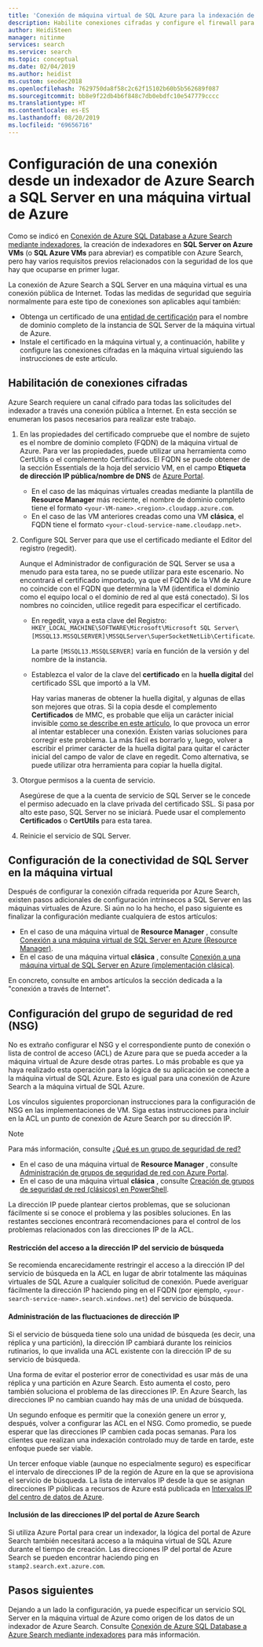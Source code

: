 ```yaml
---
title: 'Conexión de máquina virtual de SQL Azure para la indexación de búsqueda: Azure Search'
description: Habilite conexiones cifradas y configure el firewall para permitir conexiones a SQL Server en una máquina virtual de Azure a partir de un indexador de Azure Search.
author: HeidiSteen
manager: nitinme
services: search
ms.service: search
ms.topic: conceptual
ms.date: 02/04/2019
ms.author: heidist
ms.custom: seodec2018
ms.openlocfilehash: 7629750da8f58c2c62f15102b60b5b562689f087
ms.sourcegitcommit: bb8e9f22db4b6f848c7db0ebdfc10e547779cccc
ms.translationtype: HT
ms.contentlocale: es-ES
ms.lasthandoff: 08/20/2019
ms.locfileid: "69656716"
---
```

# <a name="configure-a-connection-from-an-azure-search-indexer-to-sql-server-on-an-azure-vm"></a>Configuración de una conexión desde un indexador de Azure Search a SQL Server en una máquina virtual de Azure
Como se indicó en [Conexión de Azure SQL Database a Azure Search mediante indexadores](search-howto-connecting-azure-sql-database-to-azure-search-using-indexers.md#faq), la creación de indexadores en **SQL Server on Azure VMs** (o **SQL Azure VMs** para abreviar) es compatible con Azure Search, pero hay varios requisitos previos relacionados con la seguridad de los que hay que ocuparse en primer lugar. 

La conexión de Azure Search a SQL Server en una máquina virtual es una conexión pública de Internet. Todas las medidas de seguridad que seguiría normalmente para este tipo de conexiones son aplicables aquí también:

+ Obtenga un certificado de una [entidad de certificación](https://en.wikipedia.org/wiki/Certificate_authority#Providers) para el nombre de dominio completo de la instancia de SQL Server de la máquina virtual de Azure.
+ Instale el certificado en la máquina virtual y, a continuación, habilite y configure las conexiones cifradas en la máquina virtual siguiendo las instrucciones de este artículo.

## <a name="enable-encrypted-connections"></a>Habilitación de conexiones cifradas
Azure Search requiere un canal cifrado para todas las solicitudes del indexador a través una conexión pública a Internet. En esta sección se enumeran los pasos necesarios para realizar este trabajo.

1. En las propiedades del certificado compruebe que el nombre de sujeto es el nombre de dominio completo (FQDN) de la máquina virtual de Azure. Para ver las propiedades, puede utilizar una herramienta como CertUtils o el complemento Certificados. El FQDN se puede obtener de la sección Essentials de la hoja del servicio VM, en el campo **Etiqueta de dirección IP pública/nombre de DNS** de [Azure Portal](https://portal.azure.com/).
   
   * En el caso de las máquinas virtuales creadas mediante la plantilla de **Resource Manager** más reciente, el nombre de dominio completo tiene el formato `<your-VM-name>.<region>.cloudapp.azure.com`.
   * En el caso de las VM anteriores creadas como una VM **clásica**, el FQDN tiene el formato `<your-cloud-service-name.cloudapp.net>`.

2. Configure SQL Server para que use el certificado mediante el Editor del registro (regedit). 
   
    Aunque el Administrador de configuración de SQL Server se usa a menudo para esta tarea, no se puede utilizar para este escenario. No encontrará el certificado importado, ya que el FQDN de la VM de Azure no coincide con el FQDN que determina la VM (identifica el dominio como el equipo local o el dominio de red al que está conectado). Si los nombres no coinciden, utilice regedit para especificar el certificado.
   
   * En regedit, vaya a esta clave del Registro: `HKEY_LOCAL_MACHINE\SOFTWARE\Microsoft\Microsoft SQL Server\[MSSQL13.MSSQLSERVER]\MSSQLServer\SuperSocketNetLib\Certificate`.
     
     La parte `[MSSQL13.MSSQLSERVER]` varía en función de la versión y del nombre de la instancia. 
   * Establezca el valor de la clave del **certificado** en la **huella digital** del certificado SSL que importó a la VM.
     
     Hay varias maneras de obtener la huella digital, y algunas de ellas son mejores que otras. Si la copia desde el complemento **Certificados** de MMC, es probable que elija un carácter inicial invisible [como se describe en este artículo](https://support.microsoft.com/kb/2023869/), lo que provoca un error al intentar establecer una conexión. Existen varias soluciones para corregir este problema. La más fácil es borrarlo y, luego, volver a escribir el primer carácter de la huella digital para quitar el carácter inicial del campo de valor de clave en regedit. Como alternativa, se puede utilizar otra herramienta para copiar la huella digital.

3. Otorgue permisos a la cuenta de servicio. 
   
    Asegúrese de que a la cuenta de servicio de SQL Server se le concede el permiso adecuado en la clave privada del certificado SSL. Si pasa por alto este paso, SQL Server no se iniciará. Puede usar el complemento **Certificados** o **CertUtils** para esta tarea.
    
4. Reinicie el servicio de SQL Server.

## <a name="configure-sql-server-connectivity-in-the-vm"></a>Configuración de la conectividad de SQL Server en la máquina virtual
Después de configurar la conexión cifrada requerida por Azure Search, existen pasos adicionales de configuración intrínsecos a SQL Server en las máquinas virtuales de Azure. Si aún no lo ha hecho, el paso siguiente es finalizar la configuración mediante cualquiera de estos artículos:

* En el caso de una máquina virtual de **Resource Manager** , consulte [Conexión a una máquina virtual de SQL Server en Azure (Resource Manager)](../virtual-machines/windows/sql/virtual-machines-windows-sql-connect.md). 
* En el caso de una máquina virtual **clásica** , consulte [Conexión a una máquina virtual de SQL Server en Azure (implementación clásica)](../virtual-machines/windows/classic/sql-connect.md).

En concreto, consulte en ambos artículos la sección dedicada a la "conexión a través de Internet".

## <a name="configure-the-network-security-group-nsg"></a>Configuración del grupo de seguridad de red (NSG)
No es extraño configurar el NSG y el correspondiente punto de conexión o lista de control de acceso (ACL) de Azure para que se pueda acceder a la máquina virtual de Azure desde otras partes. Lo más probable es que ya haya realizado esta operación para la lógica de su aplicación se conecte a la máquina virtual de SQL Azure. Esto es igual para una conexión de Azure Search a la máquina virtual de SQL Azure. 

Los vínculos siguientes proporcionan instrucciones para la configuración de NSG en las implementaciones de VM. Siga estas instrucciones para incluir en la ACL un punto de conexión de Azure Search por su dirección IP.

> [!NOTE]
> Para más información, consulte [¿Qué es un grupo de seguridad de red?](../virtual-network/security-overview.md)
> 
> 

* En el caso de una máquina virtual de **Resource Manager** , consulte [Administración de grupos de seguridad de red con Azure Portal](../virtual-network/tutorial-filter-network-traffic.md). 
* En el caso de una máquina virtual **clásica** , consulte [Creación de grupos de seguridad de red (clásicos) en PowerShell](../virtual-network/virtual-networks-create-nsg-classic-ps.md).

La dirección IP puede plantear ciertos problemas, que se solucionan fácilmente si se conoce el problema y las posibles soluciones. En las restantes secciones encontrará recomendaciones para el control de los problemas relacionados con las direcciones IP de la ACL.

#### <a name="restrict-access-to-the-search-service-ip-address"></a>Restricción del acceso a la dirección IP del servicio de búsqueda
Se recomienda encarecidamente restringir el acceso a la dirección IP del servicio de búsqueda en la ACL en lugar de abrir totalmente las máquinas virtuales de SQL Azure a cualquier solicitud de conexión. Puede averiguar fácilmente la dirección IP haciendo ping en el FQDN (por ejemplo, `<your-search-service-name>.search.windows.net`) del servicio de búsqueda.

#### <a name="managing-ip-address-fluctuations"></a>Administración de las fluctuaciones de dirección IP
Si el servicio de búsqueda tiene solo una unidad de búsqueda (es decir, una réplica y una partición), la dirección IP cambiará durante los reinicios rutinarios, lo que invalida una ACL existente con la dirección IP de su servicio de búsqueda.

Una forma de evitar el posterior error de conectividad es usar más de una réplica y una partición en Azure Search. Esto aumenta el costo, pero también soluciona el problema de las direcciones IP. En Azure Search, las direcciones IP no cambian cuando hay más de una unidad de búsqueda.

Un segundo enfoque es permitir que la conexión genere un error y, después, volver a configurar las ACL en el NSG. Como promedio, se puede esperar que las direcciones IP cambien cada pocas semanas. Para los clientes que realizan una indexación controlado muy de tarde en tarde, este enfoque puede ser viable.

Un tercer enfoque viable (aunque no especialmente seguro) es especificar el intervalo de direcciones IP de la región de Azure en la que se aprovisiona el servicio de búsqueda. La lista de intervalos IP desde la que se asignan direcciones IP públicas a recursos de Azure está publicada en [Intervalos IP del centro de datos de Azure](https://www.microsoft.com/download/details.aspx?id=41653). 

#### <a name="include-the-azure-search-portal-ip-addresses"></a>Inclusión de las direcciones IP del portal de Azure Search
Si utiliza Azure Portal para crear un indexador, la lógica del portal de Azure Search también necesitará acceso a la máquina virtual de SQL Azure durante el tiempo de creación. Las direcciones IP del portal de Azure Search se pueden encontrar haciendo ping en `stamp2.search.ext.azure.com`.

## <a name="next-steps"></a>Pasos siguientes
Dejando a un lado la configuración, ya puede especificar un servicio SQL Server en la máquina virtual de Azure como origen de los datos de un indexador de Azure Search. Consulte [Conexión de Azure SQL Database a Azure Search mediante indexadores](search-howto-connecting-azure-sql-database-to-azure-search-using-indexers.md) para más información.

